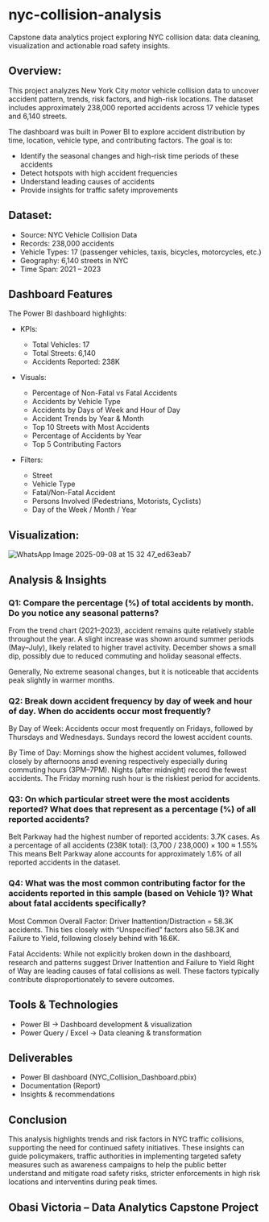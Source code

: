 # nyc-collision-analysis
Capstone data analytics project exploring NYC collision data: data cleaning, visualization and actionable road safety insights.

## Overview:

This project analyzes New York City motor vehicle collision data to uncover accident pattern, trends, risk factors, and high-risk locations. The dataset includes approximately 238,000 reported accidents across 17 vehicle types and 6,140 streets.

The dashboard was built in Power BI to explore accident distribution by time, location, vehicle type, and contributing factors. The goal is to:
- Identify the seasonal changes and high-risk time periods of these accidents
- Detect hotspots with high accident frequencies
- Understand leading causes of accidents
- Provide insights for traffic safety improvements

## Dataset:
  
- Source: NYC Vehicle Collision Data
- Records: 238,000 accidents
- Vehicle Types: 17 (passenger vehicles, taxis, bicycles, motorcycles, etc.)
- Geography: 6,140 streets in NYC
- Time Span: 2021 – 2023

## Dashboard Features
The Power BI dashboard highlights:

- KPIs:
  - Total Vehicles: 17
  - Total Streets: 6,140
  - Accidents Reported: 238K

- Visuals:
  - Percentage of Non-Fatal vs Fatal Accidents
  - Accidents by Vehicle Type
  - Accidents by Days of Week and Hour of Day
  - Accident Trends by Year & Month
  - Top 10 Streets with Most Accidents
  - Percentage of Accidents by Year
  - Top 5 Contributing Factors

- Filters:
  - Street
  - Vehicle Type
  - Fatal/Non-Fatal Accident
  - Persons Involved (Pedestrians, Motorists, Cyclists)
  - Day of the Week / Month / Year
 
## Visualization:
![WhatsApp Image 2025-09-08 at 15 32 47_ed63eab7](https://github.com/user-attachments/assets/3289f5d5-4970-4b7b-97c0-cc6673dce501)

## Analysis & Insights

### Q1: Compare the percentage (%) of total accidents by month. Do you notice any seasonal patterns?

From the trend chart (2021–2023), accident remains quite relatively stable throughout the year. A slight increase was shown around summer periods (May–July), likely related to higher travel activity. December shows a small dip, possibly due to reduced commuting and holiday seasonal effects. 

Generally, No extreme seasonal changes, but it is noticeable that accidents peak slightly in warmer months.

### Q2: Break down accident frequency by day of week and hour of day. When do accidents occur most frequently?

By Day of Week: Accidents occur most frequently on Fridays, followed by Thursdays and Wednesdays. Sundays record the lowest accident counts.

By Time of Day: Mornings show the highest accident volumes, followed closely by afternoons ansd evening respectively especially during commuting hours (3PM–7PM). Nights (after midnight) record the fewest accidents. The Friday morning rush hour is the riskiest period for accidents.

### Q3: On which particular street were the most accidents reported? What does that represent as a percentage (%) of all reported accidents?

Belt Parkway had the highest number of reported accidents: 3.7K cases. As a percentage of all accidents (238K total):
(3,700 / 238,000) × 100 ≈ 1.55%
This means Belt Parkway alone accounts for approximately 1.6% of all reported accidents in the dataset.

### Q4: What was the most common contributing factor for the accidents reported in this sample (based on Vehicle 1)? What about fatal accidents specifically?

Most Common Overall Factor:
Driver Inattention/Distraction = 58.3K accidents. This ties closely with “Unspecified” factors also 58.3K and Failure to Yield, following closely behind with 16.6K.

Fatal Accidents:
While not explicitly broken down in the dashboard, research and patterns suggest Driver Inattention and Failure to Yield Right of Way are leading causes of fatal collisions as well. These factors typically contribute disproportionately to severe outcomes.

## Tools & Technologies

- Power BI → Dashboard development & visualization
- Power Query / Excel → Data cleaning & transformation

## Deliverables

- Power BI dashboard (NYC_Collision_Dashboard.pbix)
- Documentation (Report)
- Insights & recommendations

## Conclusion

This analysis highlights trends and risk factors in NYC traffic collisions, supporting the need for continued safety initiatives. These insights can guide policymakers, traffic authorities in implementing targeted safety measures such as awareness campaigns to help the public better understand and mitigate road safety risks, stricter enforcements in high risk locations and interventins during peak times.

## Obasi Victoria – Data Analytics Capstone Project


